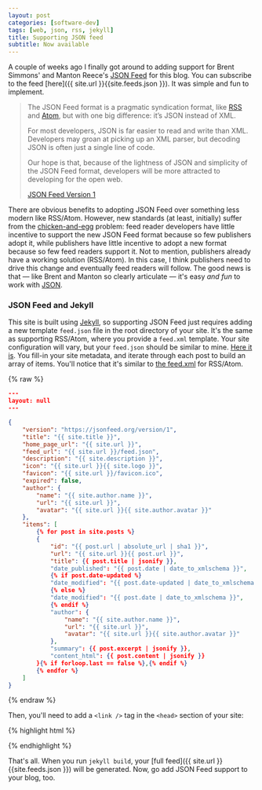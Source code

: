 ```yaml
---
layout: post
categories: [software-dev]
tags: [web, json, rss, jekyll]
title: Supporting JSON feed
subtitle: Now available
---
```


A couple of weeks ago I finally got around to adding support for Brent Simmons' and Manton Reece's [JSON Feed](https://jsonfeed.org/version/1) for this blog. You can subscribe to the feed [here]({{ site.url }}{{site.feeds.json }}). It was simple and fun to implement.

<!--excerpt-->

> The JSON Feed format is a pragmatic syndication format, like [RSS](http://cyber.harvard.edu/rss/rss.html) and [Atom](https://tools.ietf.org/html/rfc4287), but with one big difference: it’s JSON instead of XML.
>
> For most developers, JSON is far easier to read and write than XML. Developers may groan at picking up an XML parser, but decoding JSON is often just a single line of code.
>
> Our hope is that, because of the lightness of JSON and simplicity of the JSON Feed format, developers will be more attracted to developing for the open web.
>
> <footer class="blockquote-footer"><a href="https://jsonfeed.org/version/1">JSON Feed Version 1</a></footer>

There are obvious benefits to adopting JSON Feed over something less modern like RSS/Atom. However, new standards (at least, initially) suffer from the [chicken-and-egg](https://en.wikipedia.org/wiki/Chicken_or_the_egg) problem: feed reader developers have little incentive to support the new JSON Feed format because so few publishers adopt it, while publishers have little incentive to adopt a new format because so few feed readers support it. Not to mention, publishers already have a working solution (RSS/Atom). In this case, I think publishers need to drive this change and eventually feed readers will follow. The good news is that &mdash; like Brent and Manton so clearly articulate &mdash; it's easy *and fun* to work with [JSON](http://json.org).

### JSON Feed and Jekyll

This site is built using [Jekyll](https://jekyllrb.com), so supporting JSON Feed just requires adding a new template `feed.json` file in the root directory of your site. It's the same as supporting RSS/Atom, where you provide a `feed.xml` template. Your site configuration will vary, but your `feed.json` should be similar to mine. [Here it is](https://github.com/jessesquires/jessesquires.com/blob/master/feed.json). You fill-in your site metadata, and iterate through each post to build an array of items. You'll notice that it's similar to [the feed.xml](https://github.com/jessesquires/jessesquires.com/blob/master/feed.xml) for RSS/Atom.

{% raw %}
```json
---
layout: null
---

{
    "version": "https://jsonfeed.org/version/1",
    "title": "{{ site.title }}",
    "home_page_url": "{{ site.url }}",
    "feed_url": "{{ site.url }}/feed.json",
    "description": "{{ site.description }}",
    "icon": "{{ site.url }}{{ site.logo }}",
    "favicon": "{{ site.url }}/favicon.ico",
    "expired": false,
    "author": {
        "name": "{{ site.author.name }}",
        "url": "{{ site.url }}",
        "avatar": "{{ site.url }}{{ site.author.avatar }}"
    },
    "items": [
        {% for post in site.posts %}
        {
            "id": "{{ post.url | absolute_url | sha1 }}",
            "url": "{{ site.url }}{{ post.url }}",
            "title": {{ post.title | jsonify }},
            "date_published": "{{ post.date | date_to_xmlschema }}",
            {% if post.date-updated %}
            "date_modified": "{{ post.date-updated | date_to_xmlschema }}",
            {% else %}
            "date_modified": "{{ post.date | date_to_xmlschema }}",
            {% endif %}
            "author": {
                "name": "{{ site.author.name }}",
                "url": "{{ site.url }}",
                "avatar": "{{ site.url }}{{ site.author.avatar }}"
            },
            "summary": {{ post.excerpt | jsonify }},
            "content_html": {{ post.content | jsonify }}
        }{% if forloop.last == false %},{% endif %}
        {% endfor %}
    ]
}
```
{% endraw %}

Then, you'll need to add a `<link />` tag in the `<head>` section of your site:

{% highlight html %}
<link type="application/json" rel="alternate" href="/feed.json" title="YOUR SITE TITLE" />
{% endhighlight %}

That's all. When you run `jekyll build`, your [full feed]({{ site.url }}{{site.feeds.json }}) will be generated. Now, go add JSON Feed support to your blog, too.
